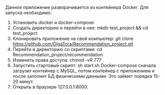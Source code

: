 Данное приложение разворачивается из контейнера Docker.
Для запуска необходимо:
1. Установить docker и docker-compose
2. Создать директорию и перейти в нее:
mkdir test_project && cd test_project
3. Клонировать приложение на свой компьютер:
git clone https://github.com/OlgaTora/Recommendation_project.git
4. Перейти в директорию со скриптами:
cd Recommendation_project/recommendation
5. Изменить права доступа:
chmod -vR 777 .
7. Запустить стартовый скрипт:
sh start.sh
Docker-compose сначала загрузит контейнер с MySQL, потом контейнер с приложением и после заполнит БД физическими данными. Это займет порядка 15-20 минут. 
8. Открыть в браузере 127.0.0.1:8000.

